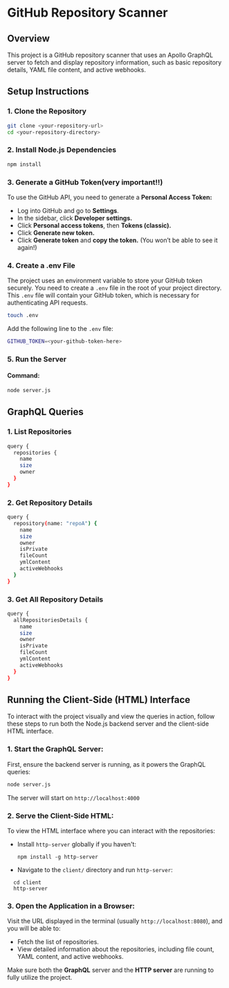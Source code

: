# GitHub Repository Scanner

## Overview

This project is a GitHub repository scanner that uses an Apollo GraphQL server to fetch and display repository information, such as basic repository details, YAML file content, and active webhooks.



## Setup Instructions

### 1. Clone the Repository

```sh
git clone <your-repository-url>
cd <your-repository-directory>

  ```

### 2. Install Node.js Dependencies
```sh
npm install
```
### 3. Generate a GitHub Token(very important!!)
To use the GitHub API, you need to generate a **Personal Access Token:**

 - Log into GitHub and go to **Settings**.
 - In the sidebar, click **Developer settings.**
 - Click **Personal access tokens**, then **Tokens (classic).**
 - Click **Generate new token.**
 - Click **Generate token** and **copy the token.** (You won’t be able to see it again!)



### 4. Create a .env File
 The project uses an environment variable to store your GitHub token securely. You need to create a `.env` file in the root of your project directory. This `.env` file will contain your GitHub token, which is necessary for authenticating API requests.

```sh
touch .env
```
Add the following line to the `.env` file:

```sh
GITHUB_TOKEN=<your-github-token-here>

```

### 5. Run the Server
#### Command:

```sh
node server.js
```

## GraphQL Queries
### 1. List Repositories

```sh
query {
  repositories {
    name
    size
    owner
  }
}

```

### 2. Get Repository Details

```sh
query {
  repository(name: "repoA") {
    name
    size
    owner
    isPrivate
    fileCount
    ymlContent
    activeWebhooks
  }
}

```

### 3. Get All Repository Details

```sh
query {
  allRepositoriesDetails {
    name
    size
    owner
    isPrivate
    fileCount
    ymlContent
    activeWebhooks
  }
}
```

## Running the Client-Side (HTML) Interface

To interact with the project visually and view the queries in action, follow these steps to run both the Node.js backend server and the client-side HTML interface.

### 1. Start the GraphQL Server:

  First, ensure the backend server is running, as it powers the GraphQL queries:
   ```bash
   node server.js
   ```
   The server will start on `http://localhost:4000`

  ### 2. Serve the Client-Side HTML:
  To view the HTML interface where you can interact with the repositories:
  
  - Install `http-server` globally if you haven't:
    
     `npm install -g http-server`

  - Navigate to the `client/` directory and run `http-server`:
```
  cd client
  http-server
```

  ### 3. Open the Application in a Browser:
  Visit the URL displayed in the terminal (usually `http://localhost:8080`), and you will be able to:

  - Fetch the list of repositories.
  - View detailed information about the repositories, including file count, YAML content, and active webhooks.


  Make sure both the **GraphQL** server and the **HTTP server** are running to fully utilize the project.

